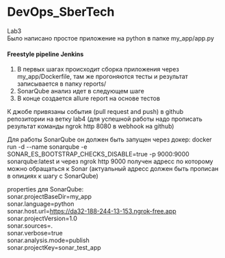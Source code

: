 # DevOps_SberTech
Lab3  
Было написано простое приложение на python в папке my_app/app.py  
#### Freestyle pipeline Jenkins
1) В первых шагах происходит сборка приложения через my_app/Dockerfile, там же прогоняются тесты и результат записывается в папку reports/  
2) SonarQube анализ идет в следующем шаге  
3) В конце создается allure report на основе тестов  
  
К джобе привязаны события (pull request and push) в github репозитории на ветку lab4 (для успешной работы надо прописать результат команды ngrok http 8080 в webhook на github)  
  
Для работы SonarQube он должен быть запущен через докер: docker run -d --name sonarqube -e SONAR_ES_BOOTSTRAP_CHECKS_DISABLE=true -p 9000:9000 sonarqube:latest и через ngrok http 9000 получен адресс по которому можно обращаться к Sonar (актуальный адресс должен быть прописан в опициях к шагу с SonarQube)  

properties для SonarQube:  
sonar.projectBaseDir=my_app  
sonar.language=python  
sonar.host.url=https://da32-188-244-13-153.ngrok-free.app  
sonar.projectVersion=1.0  
sonar.sources=.  
sonar.verbose=true  
sonar.analysis.mode=publish  
sonar.projectKey=sonar_test_app  
